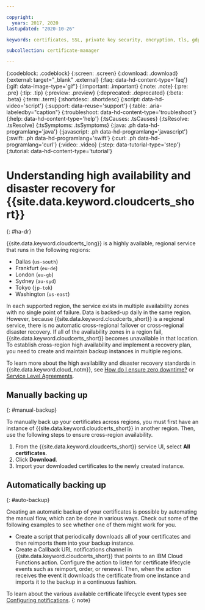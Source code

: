 ```yaml
---

copyright:
  years: 2017, 2020
lastupdated: "2020-10-26"

keywords: certificates, SSL, private key security, encryption, tls, gdpr, ha, dr, high-availability, disaster recovery

subcollection: certificate-manager

---
```


{:codeblock: .codeblock}
{:screen: .screen}
{:download: .download}
{:external: target="_blank" .external}
{:faq: data-hd-content-type='faq'}
{:gif: data-image-type='gif'}
{:important: .important}
{:note: .note}
{:pre: .pre}
{:tip: .tip}
{:preview: .preview}
{:deprecated: .deprecated}
{:beta: .beta}
{:term: .term}
{:shortdesc: .shortdesc}
{:script: data-hd-video='script'}
{:support: data-reuse='support'}
{:table: .aria-labeledby="caption"}
{:troubleshoot: data-hd-content-type='troubleshoot'}
{:help: data-hd-content-type='help'}
{:tsCauses: .tsCauses}
{:tsResolve: .tsResolve}
{:tsSymptoms: .tsSymptoms}
{:java: .ph data-hd-programlang='java'}
{:javascript: .ph data-hd-programlang='javascript'}
{:swift: .ph data-hd-programlang='swift'}
{:curl: .ph data-hd-programlang='curl'}
{:video: .video}
{:step: data-tutorial-type='step'}
{:tutorial: data-hd-content-type='tutorial'}



# Understanding high availability and disaster recovery for {{site.data.keyword.cloudcerts_short}}
{: #ha-dr}

{{site.data.keyword.cloudcerts_long}} is a highly available, regional service that runs in the following regions:

* Dallas (`us-south`)
* Frankfurt (`eu-de`)
* London (`eu-gb`)
* Sydney (`au-syd`)
* Tokyo (`jp-tok`)
* Washington (`us-east`)

In each supported region, the service exists in multiple availability zones with no single point of failure. Data is backed-up daily in the same region. However, because {{site.data.keyword.cloudcerts_short}} is a regional service, there is no automatic cross-regional failover or cross-regional disaster recovery. If all of the availability zones in a region fail, {{site.data.keyword.cloudcerts_short}} becomes unavailable in that location. To establish cross-region high availability and implement a recovery plan, you need to create and maintain backup instances in multiple regions.

To learn more about the high availability and disaster recovery standards in {{site.data.keyword.cloud_notm}}, see [How do I ensure zero downtime?](/docs/overview?topic=overview-zero-downtime) or [Service Level Agreements](/docs/overview?topic=overview-slas).



## Manually backing up
{: #manual-backup}

To manually back up your certificates across regions, you must first have an instance of {{site.data.keyword.cloudcerts_short}} in another region. Then, use the following steps to ensure cross-region availability.

1. From the {{site.data.keyword.cloudcerts_short}} service UI, select **All certificates**.
2. Click **Download**.
3. Import your downloaded certificates to the newly created instance.

## Automatically backing up
{: #auto-backup}

Creating an automatic backup of your certificates is possible by automating the manual flow, which can be done in various ways. Check out some of the following examples to see whether one of them might work for you.

* Create a script that periodically downloads all of your certificates and then reimports them into your backup instance.
* Create a Callback URL notifications channel in {{site.data.keyword.cloudcerts_short}} that points to an IBM Cloud Functions action. Configure the action to listen for certificate lifecycle events such as reimport, order, or renewal. Then, when the action receives the event it downloads the certificate from one instance and imports it to the backup in a continuous fashion.

To learn about the various available certificate lifecycle event types see [Configuring notifications](/docs/services/certificate-manager?topic=certificate-manager-configuring-notifications). 
{: note}


